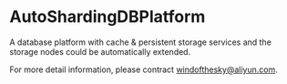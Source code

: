 # AutoShardingDBPlatform
A database platform with cache &amp; persistent storage services and the storage nodes could be automatically extended.

For more detail information, please contract windofthesky@aliyun.com.
